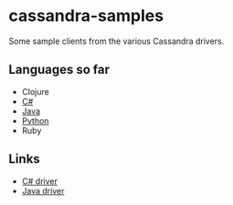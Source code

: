 cassandra-samples
=================

Some sample clients from the various Cassandra drivers.

Languages so far
----------------

* Clojure
* [C#](http://www.datastax.com/documentation/developer/csharp-driver/1.0/)
* [Java](http://www.datastax.com/documentation/developer/java-driver/1.0/)
* [Python](http://www.datastax.com/documentation/developer/python-driver/1.0/)
* Ruby

Links
-----

* [C# driver](https://github.com/datastax/csharp-driver/)
* [Java driver](https://github.com/datastax/java-driver/)



